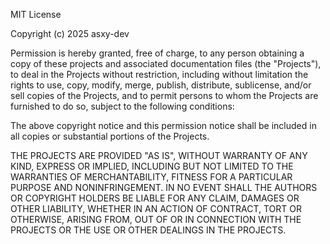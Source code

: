MIT License

Copyright (c) 2025 asxy-dev

Permission is hereby granted, free of charge, to any person obtaining a copy
of these projects and associated documentation files (the "Projects"), to deal
in the Projects without restriction, including without limitation the rights
to use, copy, modify, merge, publish, distribute, sublicense, and/or sell
copies of the Projects, and to permit persons to whom the Projects are
furnished to do so, subject to the following conditions:

The above copyright notice and this permission notice shall be included in all
copies or substantial portions of the Projects.

THE PROJECTS ARE PROVIDED "AS IS", WITHOUT WARRANTY OF ANY KIND, EXPRESS OR
IMPLIED, INCLUDING BUT NOT LIMITED TO THE WARRANTIES OF MERCHANTABILITY,
FITNESS FOR A PARTICULAR PURPOSE AND NONINFRINGEMENT. IN NO EVENT SHALL THE
AUTHORS OR COPYRIGHT HOLDERS BE LIABLE FOR ANY CLAIM, DAMAGES OR OTHER
LIABILITY, WHETHER IN AN ACTION OF CONTRACT, TORT OR OTHERWISE, ARISING FROM,
OUT OF OR IN CONNECTION WITH THE PROJECTS OR THE USE OR OTHER DEALINGS IN THE
PROJECTS.
